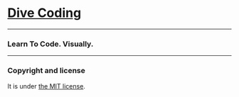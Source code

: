 # [Dive Coding](http://divecoding.com)

---

### Learn To Code. Visually.

---

### Copyright and license

It is under [the MIT license](/LICENSE).
